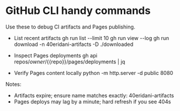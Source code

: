 # GitHub CLI handy commands

Use these to debug CI artifacts and Pages publishing.

- List recent artifacts
  gh run list --limit 10
  gh run view <run-id> --log
  gh run download <run-id> -n 40eridani-artifacts -D ./downloaded

- Inspect Pages deployments
  gh api repos/${{owner}}/${{repo}}/pages/deployments | jq

- Verify Pages content locally
  python -m http.server -d public 8080

Notes:
- Artifacts expire; ensure name matches exactly: 40eridani-artifacts
- Pages deploys may lag by a minute; hard refresh if you see 404s
